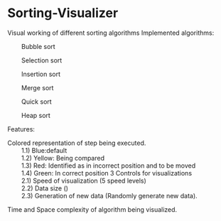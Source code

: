 # Sorting-Visualizer
Visual working of different sorting algorithms
Implemented algorithms:  

&nbsp; &nbsp; &nbsp; &nbsp; Bubble sort  

&nbsp; &nbsp; &nbsp; &nbsp; Selection sort  

&nbsp; &nbsp; &nbsp; &nbsp; Insertion sort  

&nbsp; &nbsp; &nbsp; &nbsp; Merge sort  

&nbsp; &nbsp; &nbsp; &nbsp; Quick sort  

&nbsp; &nbsp; &nbsp; &nbsp; Heap sort  

  
Features:  

Colored representation of step being executed.     
&nbsp; &nbsp; &nbsp; &nbsp; 1.1) Blue:default  
&nbsp; &nbsp; &nbsp; &nbsp; 1.2) Yellow: Being compared  
&nbsp; &nbsp; &nbsp; &nbsp; 1.3) Red: Identified as in incorrect position and to be moved  
&nbsp; &nbsp; &nbsp; &nbsp; 1.4) Green: In correct position 3 Controls for visualizations  
&nbsp; &nbsp; &nbsp; &nbsp; 2.1) Speed of visualization (5 speed levels)  
&nbsp; &nbsp; &nbsp; &nbsp; 2.2) Data size ()  
&nbsp; &nbsp; &nbsp; &nbsp; 2.3) Generation of new data (Randomly generate new data).  

Time and Space complexity of algorithm being visualized.
